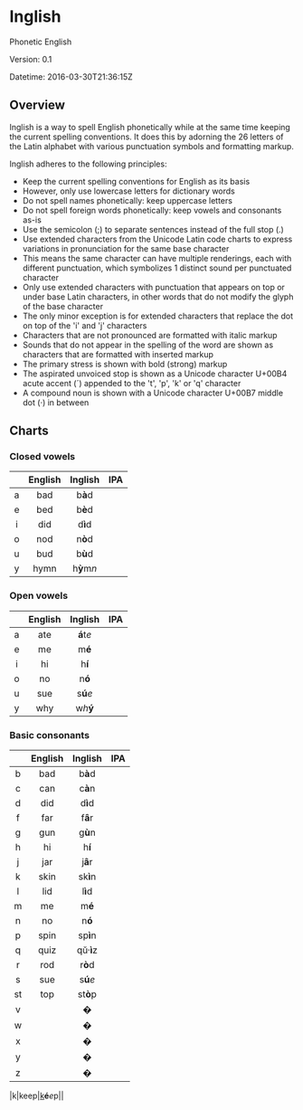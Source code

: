# Inglish

Phonetic English

Version: 0.1

Datetime: 2016-03-30T21:36:15Z

## Overview

Inglish is a way to spell English phonetically while at the same time keeping the current spelling conventions. It does this by adorning the 26 letters of the Latin alphabet with various punctuation symbols and formatting markup.

Inglish adheres to the following principles:
- Keep the current spelling conventions for English as its basis
- However, only use lowercase letters for dictionary words
- Do not spell names phonetically: keep uppercase letters
- Do not spell foreign words phonetically: keep vowels and consonants as-is
- Use the semicolon (;) to separate sentences instead of the full stop (.)
- Use extended characters from the Unicode Latin code charts to express variations in pronunciation for the same base character
- This means the same character can have multiple renderings, each with different punctuation, which symbolizes 1 distinct sound per punctuated character
- Only use extended characters with punctuation that appears on top or under base Latin characters, in other words that do not modify the glyph of the base character
- The only minor exception is for extended characters that replace the dot on top of the 'i' and 'j' characters
- Characters that are not pronounced are formatted with italic markup
- Sounds that do not appear in the spelling of the word are shown as characters that are formatted with inserted markup
- The primary stress is shown with bold (strong) markup
- The aspirated unvoiced stop is shown as a Unicode character U+00B4 acute accent (&#x00B4;) appended to the 't', 'p', 'k' or 'q' character
- A compound noun is shown with a Unicode character U+00B7 middle dot (&#x00B7;) in between

## Charts

### Closed vowels
||English|Inglish|IPA|
|:-:|:-----:|:-----:|:-:|
|a|bad|b<b>&#x00E0;</b>d||
|e|bed|b<b>&#x00E8;</b>d||
|i|did|d<b>&#x00EC;</b>d||
|o|nod|n<b>&#x00F2;</b>d||
|u|bud|b<b>&#x00F9;</b>d||
|y|hymn|h<b>&#x1EF3;</b>m<i>n</i>||

### Open vowels
||English|Inglish|IPA|
|:-:|:-----:|:-----:|:-:|
|a|ate|<b>&#x00E1;</b>t<i>e</i>||
|e|me|m<b>&#x00E9;</b>||
|i|hi|h<b>&#x00ED;</b>||
|o|no|n<b>&#x00F3;</b>||
|u|sue|s<b>&#x00FA;</b><i>e</i>||
|y|why|w<i>h</i><b>&#x00FD;</b>||

### Basic consonants
||English|Inglish|IPA|
|:-:|:-----:|:-----:|:-:|
|b|bad|b<b>&#x00E0;</b>d||
|c|can|c<b>&#x00E0;</b>n||
|d|did|d<b>&#x00EC;</b>d||
|f|far|f<b>&#x00E2;</b>r||
|g|gun|g<b>&#x00F9;</b>n||
|h|hi|h<b>&#x00ED;</b>||
|j|jar|j<b>&#x00E2;</b>r||
|k|skin|sk<b>&#x00EC;</b>n||
|l|lid|l<b>&#x00EC;</b>d||
|m|me|m<b>&#x00E9;</b>||
|n|no|n<b>&#x00F3;</b>||
|p|spin|sp<b>&#x00EC;</b>n||
|q|quiz|q&#x016D;&#x00B7;<b>&#x00EC;</b>z||
|r|rod|r<b>&#x00F2;</b>d||
|s|sue|s<b>&#x00FA;</b><i>e</i>||
|st|top|st<b>&#x00F2;</b>p||
|v||<b>&#x00;</b>||
|w||<b>&#x00;</b>||
|x||<b>&#x00;</b>||
|y||<b>&#x00;</b>||
|z||<b>&#x00;</b>||

|k|keep|<ins>k</ins><b>&#x00E9;</b><i>e</i>p||
